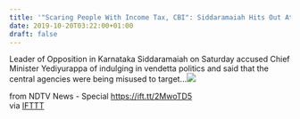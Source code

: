 ```yaml
---
title: '"Scaring People With Income Tax, CBI": Siddaramaiah Hits Out At BJP'
date: 2019-10-20T03:22:00+01:00
draft: false
---
```


Leader of Opposition in Karnataka Siddaramaiah on Saturday accused Chief Minister Yediyurappa of indulging in vendetta politics and said that the central agencies were being misused to target...![](http://feeds.feedburner.com/~r/NDTV-LatestNews/~4/MegrrAuQgWM)  
  
from NDTV News - Special https://ift.tt/2MwoTD5  
via [IFTTT](https://ifttt.com/?ref=da&site=blogger)